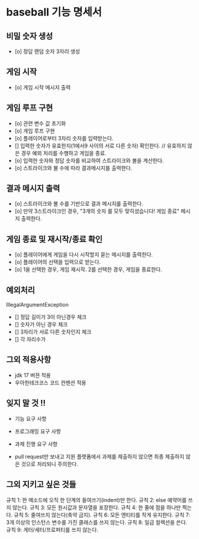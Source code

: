 # baseball 기능 명세서

## 비밀 숫자 생성

- [o] 정답 랜덤 숫자 3자리 생성

## 게임 시작

- [o] 게임 시작 메시지 출력

## 게임 루프 구현

- [o] 관련 변수 값 초기화
- [o] 게임 루프 구현
- [o] 플레이어로부터 3자리 숫자를 입력받는다.
- [] 입력한 숫자가 유효한지(1에서9 사이의 서로 다른 숫자) 확인한다. // 유효하지 않은 경우 예외 처리를 수행하고 게임을 종료.
- [o] 입력한 숫자와 정답 숫자를 비교하여 스트라이크와 볼을 계산한다.
- [o] 스트라이크와 불 수에 따라 결과메시지를 출력한다.

## 결과 메시지 출력

- [o] 스트라이크와 볼 수를 기반으로 결과 메시지를 출력한다.
- [o] 만약 3스트라이크인 경우, "3개의 숫자 를 모두 맞히셨습니다! 게임 종료" 메시지 출력한다.

## 게임 종료 및 재시작/종료 확인

- [o] 플레이어에게 게임을 다시 시작할지 묻는 메시지를 출력한다.
- [o] 플레이어의 선택을 입력으로 받는다.
- [o] 1을 선택한 경우, 게임 재시작. 2를 선택한 경우, 게임을 종료한다.

## 예외처리

IllegalArgumentException

- [] 정답 길이가 3이 아닌경우 체크
- [] 숫자가 아닌 경우 체크
- [] 3자리가 서로 다른 숫자인지 체크
- [] 각 자리수가

## 그외 적용사항

- jdk 17 버젼 적용
- 우아한테크코스 코드 컨벤션 적용

## 잊지 말 것 !!

- 기능 요구 사항
- 프로그래밍 요구 사항
- 과제 진행 요구 사항

- pull request만 보내고 지원 플랫폼에서 과제를 제출하지 않으면 최종 제출하지 않은 것으로 처리되니 주의한다.

## 그외 지키고 싶은 것들

규칙 1: 한 메소드에 오직 한 단계의 들여쓰기(indent)만 한다.
규칙 2: else 예약어를 쓰지 않는다.
규칙 3: 모든 원시값과 문자열을 포장한다.
규칙 4: 한 줄에 점을 하나만 찍는다.
규칙 5: 줄여쓰지 않는다(축약 금지).
규칙 6: 모든 엔티티를 작게 유지한다.
규칙 7: 3개 이상의 인스턴스 변수를 가진 클래스를 쓰지 않는다.
규칙 8: 일급 컬렉션을 쓴다.
규칙 9: 게터/세터/프로퍼티를 쓰지 않는다.